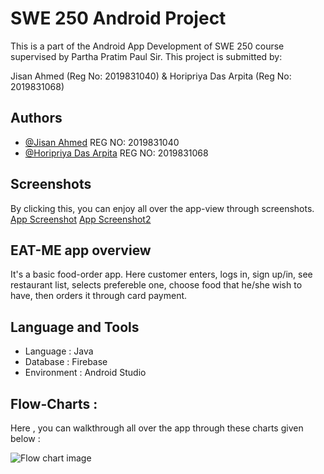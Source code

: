 
# SWE 250 Android Project


This is a part of the Android App Development of SWE 250 course supervised by Partha Pratim Paul Sir. This project is submitted by: 

Jisan Ahmed (Reg No: 2019831040) &
Horipriya Das Arpita (Reg No: 2019831068)


## Authors

- [@Jisan Ahmed](https://github.com/Jisan10667)
  REG NO: 2019831040
- [@Horipriya Das Arpita](https://github.com/Horipriya-Arpita)
  REG NO: 2019831068


## Screenshots

By clicking this, you can enjoy all over the app-view through screenshots.
[App Screenshot](https://github.com/Jisan10667/SWE-project-250/tree/main/Screenshots)
[App Screenshot2](https://drive.google.com/drive/folders/15mIXnjl2oRhJOoks3ktvwimEWitBrr_O?fbclid=IwAR1j5Q67W_g86yQ9C9pfwuzh7UcaImGN4ikSntOE8G3TtGWOhrWln2ECrSQ)


## EAT-ME app overview

It's a basic food-order app. Here customer enters, logs in, sign up/in, see restaurant list, selects prefereble one, choose food that he/she wish to have, then orders it through card payment. 
## Language and Tools
- Language : Java
- Database : Firebase
- Environment : Android Studio



## Flow-Charts : 

Here , you can walkthrough all over the app through these charts given below :

![Flow chart image](https://user-images.githubusercontent.com/65423479/225095564-81468ebd-9c89-4660-93f3-9df15fca3c0c.png)


